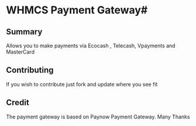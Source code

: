 # WHMCS Payment Gateway#

## Summary ##

Allows you to make payments via Ecocash , Telecash, Vpayments and MasterCard


## Contributing ##
If you wish to contribute just fork and update where you see fit

## Credit ##
The payment gateway is based on Paynow Payment Gateway. Many Thanks


